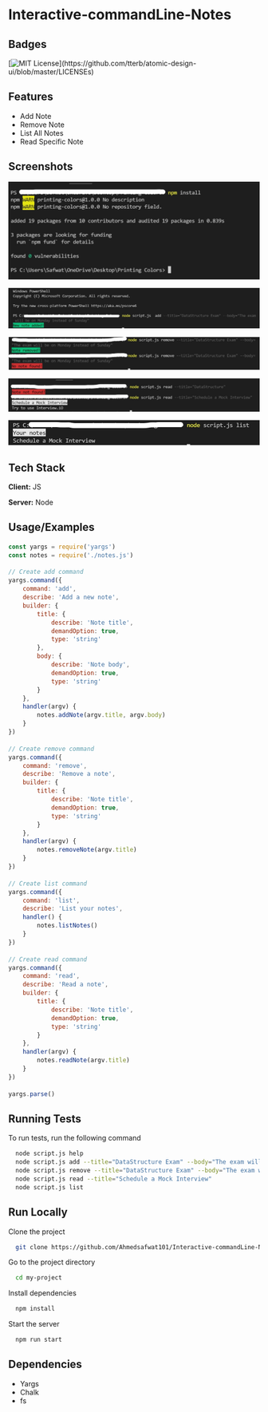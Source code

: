 
# Interactive-commandLine-Notes


  
## Badges


[![MIT License](https://img.shields.io/apm/l/atomic-design-ui.svg?)](https://github.com/tterb/atomic-design-ui/blob/master/LICENSEs)

  
## Features

- Add Note
- Remove Note
- List All Notes
- Read Specific Note

  
## Screenshots

![App Screenshot](https://github.com/Ahmedsafwat101/Interactive-commandLine-Notes/blob/main/imgs/npm.jpg)

![App Screenshot](https://github.com/Ahmedsafwat101/Interactive-commandLine-Notes/blob/main/imgs/Add.jpg)

![App Screenshot](https://github.com/Ahmedsafwat101/Interactive-commandLine-Notes/blob/main/imgs/remove.jpg)

![App Screenshot](https://github.com/Ahmedsafwat101/Interactive-commandLine-Notes/blob/main/imgs/read.jpg)

![App Screenshot](https://github.com/Ahmedsafwat101/Interactive-commandLine-Notes/blob/main/imgs/list.jpg)


  
## Tech Stack

**Client:** JS

**Server:** Node

  
## Usage/Examples

```javascript
const yargs = require('yargs')
const notes = require('./notes.js')

// Create add command
yargs.command({
    command: 'add',
    describe: 'Add a new note',
    builder: {
        title: {
            describe: 'Note title',
            demandOption: true,
            type: 'string'
        },
        body: {
            describe: 'Note body',
            demandOption: true,
            type: 'string'
        }
    },
    handler(argv) {
        notes.addNote(argv.title, argv.body)
    }
})

// Create remove command
yargs.command({
    command: 'remove',
    describe: 'Remove a note',
    builder: {
        title: {
            describe: 'Note title',
            demandOption: true,
            type: 'string'
        }
    },
    handler(argv) {
        notes.removeNote(argv.title)
    }
})

// Create list command
yargs.command({
    command: 'list',
    describe: 'List your notes',
    handler() {
        notes.listNotes()
    }
})

// Create read command
yargs.command({
    command: 'read',
    describe: 'Read a note',
    builder: {
        title: {
            describe: 'Note title',
            demandOption: true,
            type: 'string'
        }
    },
    handler(argv) {
        notes.readNote(argv.title)
    }
})

yargs.parse()
```

  
## Running Tests

To run tests, run the following command

```bash
  node script.js help
  node script.js add --title="DataStructure Exam" --body="The exam will be on Monday instead of Sunday"
  node script.js remove --title="DataStructure Exam" --body="The exam will be on Monday instead of Sunday"
  node script.js read --title="Schedule a Mock Interview"
  node script.js list
```

  
## Run Locally

Clone the project

```bash
  git clone https://github.com/Ahmedsafwat101/Interactive-commandLine-Notes
```

Go to the project directory

```bash
  cd my-project
```

Install dependencies

```bash
  npm install
```

Start the server

```bash
  npm run start
```

  

  
## Dependencies
- Yargs
- Chalk
- fs
  
